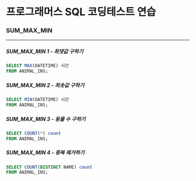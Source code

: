 # 프로그래머스 SQL 코딩테스트 연습

### SUM_MAX_MIN

---

##### SUM_MAX_MIN 1 - 최댓값 구하기

```SQL
SELECT MAX(DATETIME) 시간
FROM ANIMAL_INS;
```

##### SUM_MAX_MIN 2 - 최솟값 구하기

```SQL
SELECT MIN(DATETIME) 시간
FROM ANIMAL_INS;
```

##### SUM_MAX_MIN 3 - 동물 수 구하기

```SQL
SELECT COUNT(*) count
FROM ANIMAL_INS;
```

##### SUM_MAX_MIN 4 - 중복 제거하기

```SQL
SELECT COUNT(DISTINCT NAME) count
FROM ANIMAL_INS;
```

